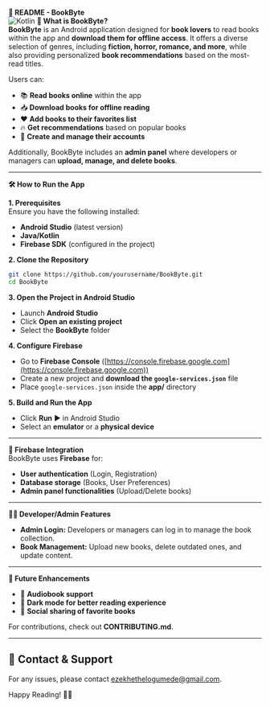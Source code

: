 **📖 README - BookByte**  
![Kotlin](https://img.shields.io/badge/Kotlin-1.9.x-blueviolet?logo=kotlin)
 **📌 What is BookByte?**  
**BookByte** is an Android application designed for **book lovers** to read books within the app and **download them for offline access**. It offers a diverse selection of genres, including **fiction, horror, romance, and more**, while also providing personalized **book recommendations** based on the most-read titles.  

Users can:  
- 📚 **Read books online** within the app  
- 📥 **Download books for offline reading**  
- ❤️ **Add books to their favorites list**  
- 🔥 **Get recommendations** based on popular books  
- 👤 **Create and manage their accounts**  

Additionally, BookByte includes an **admin panel** where developers or managers can **upload, manage, and delete books**.  

---

**🛠️ How to Run the App**  

**1. Prerequisites**  
Ensure you have the following installed:  
- **Android Studio** (latest version)  
- **Java/Kotlin** 
- **Firebase SDK** (configured in the project)  

**2. Clone the Repository**  
```sh
git clone https://github.com/yourusername/BookByte.git
cd BookByte
```

**3. Open the Project in Android Studio**  
- Launch **Android Studio**  
- Click **Open an existing project**  
- Select the **BookByte** folder  

**4. Configure Firebase**  
- Go to **Firebase Console** ([https://console.firebase.google.com](https://console.firebase.google.com))  
- Create a new project and **download the `google-services.json`** file  
- Place `google-services.json` inside the **app/** directory  

**5. Build and Run the App**  
- Click **Run** ▶️ in Android Studio  
- Select an **emulator** or a **physical device**  

---

 **📂 Firebase Integration**  
BookByte uses **Firebase** for:  
- **User authentication** (Login, Registration)  
- **Database storage** (Books, User Preferences)  
- **Admin panel functionalities** (Upload/Delete books)  

---

**👨‍💻 Developer/Admin Features**  
- **Admin Login:** Developers or managers can log in to manage the book collection.  
- **Book Management:** Upload new books, delete outdated ones, and update content.  

---

 **🚀 Future Enhancements**  
- 📌 **Audiobook support**  
- 📌 **Dark mode for better reading experience**  
- 📌 **Social sharing of favorite books**  

For contributions, check out **CONTRIBUTING.md**.  

---

## **📩 Contact & Support**  
For any issues, please contact ezekhethelogumede@gmail.com.  

Happy Reading! 📖✨
